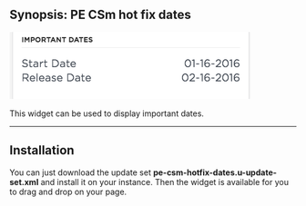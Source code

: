 ## Synopsis: PE CSm hot fix dates

![alt text](../images/pe-csm-hotfix-dates.png "PE CSM hot fix dates")

This widget can be used to display important dates.

***

## Installation

You can just download the update set **pe-csm-hotfix-dates.u-update-set.xml** and install it on your instance. Then the widget is available for you to drag and drop on your page.





